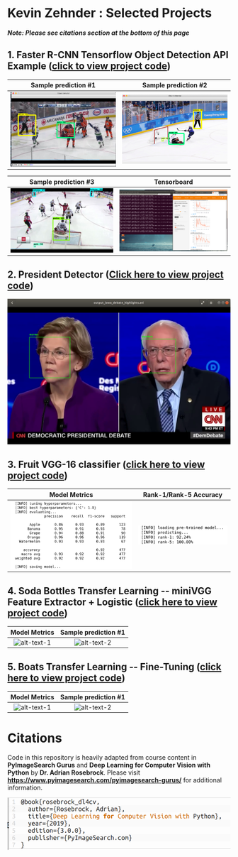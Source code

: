 # Kevin Zehnder : Selected Projects
***Note: Please see citations section at the bottom of this page***

## 1. Faster R-CNN Tensorflow Object Detection API Example ([click to view project code](1_faster_rcnn_tensorflow/))

 Sample prediction #1      |  Sample prediction #2
:-------------------------:|:-------------------------:
![alt-text-1](docs/jpegs/1_tensor/resized_ten1.png "title-1") | ![alt-text-2](docs/jpegs/1_tensor/resized_ten2.png "title-2")

 Sample prediction #3      |  Tensorboard 
:-------------------------:|:-------------------------:
![alt-text-1](docs/jpegs/1_tensor/resized_individualImage.png "title-1") | ![alt-text-2](docs/jpegs/1_tensor/resized_board_training.png "title-2")

## 2. President Detector ([Click here to view project code](2_president_detector/))

<p align="center">
  <img src="docs/jpegs/2_president/candidates_facial_recognition.jpg">
</p>

## 3. Fruit VGG-16 classifier ([click here to view project code](3_fruit_VGG_feature_extractor_logistic/))

Model Metrics              |  Rank-1/Rank-5 Accuracy
:-------------------------:|:-------------------------:
![alt-text-1](docs/jpegs/3_fruit_VGG/metrics_fruit_train_feat_extract_logistic.png "title-1") | ![alt-text-2](docs/jpegs/3_fruit_VGG/fruit_rank_5.png "title-2")

## 4. Soda Bottles Transfer Learning -- miniVGG Feature Extractor + Logistic ([click here to view project code](4_soda_bottles_minivggnet_classifier/))

Model Metrics            |  Sample prediction #1
:-------------------------:|:-------------------------:
![alt-text-1](doc/jpegs/metrics_width_580.jpg "model-metrics") | ![alt-text-2](doc/jpegs/metrics_width_400.jpg "title-2")

## 5. Boats Transfer Learning -- Fine-Tuning ([click here to view project code](5_transfer_learning_fine_tuning/))

Model Metrics            |  Sample prediction #1
:-------------------------:|:-------------------------:
![alt-text-1](doc/jpegs/metrics_width_580.jpg "model-metrics") | ![alt-text-2](doc/jpegs/metrics_width_400.jpg "title-2")



# Citations
Code in this repository is heavily adapted from course content in **PyImageSearch Gurus** and **Deep Learning for Computer Vision with Python** by **Dr. Adrian Rosebrock**. Please visit **https://www.pyimagesearch.com/pyimagesearch-gurus/** for additional information.
<p align="left">
  <img src="docs/jpegs/citation.png">
</p>

